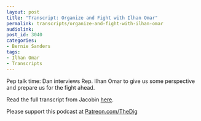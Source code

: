 ```yaml
---
layout: post
title: "Transcript: Organize and Fight with Ilhan Omar"
permalink: transcripts/organize-and-fight-with-ilhan-omar
audiolink: 
post_id: 3040
categories:
- Bernie Sanders
tags:
- Ilhan Omar
- Transcripts
---
```

Pep talk time: Dan interviews Rep. Ilhan Omar to give us some perspective and prepare us for the fight ahead.

Read the full transcript from Jacobin 
[here](https://jacobinmag.com/2020/03/ilhan-omar-interview-bernie-sanders-climate).

Please support this podcast at 
[Patreon.com/TheDig](https://Patreon.com/TheDig)